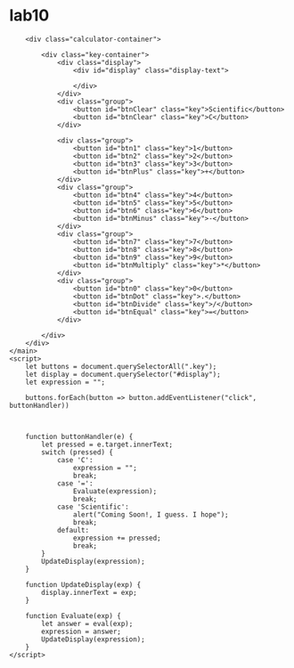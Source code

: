 # lab10

<!DOCTYPE html>
<html lang="en">

<head>
    <meta charset="UTF-8">
    <meta http-equiv="X-UA-Compatible" content="IE=edge">
    <meta name="viewport" content="width=device-width, initial-scale=1.0">
    <link rel="stylesheet" href="style.css">
    <title>Simple Calculator</title>
</head>

<body>
    <main>

        <div class="calculator-container">

            <div class="key-container">
                <div class="display">
                    <div id="display" class="display-text">

                    </div>
                </div>
                <div class="group">
                    <button id="btnClear" class="key">Scientific</button>
                    <button id="btnClear" class="key">C</button>
                </div>

                <div class="group">
                    <button id="btn1" class="key">1</button>
                    <button id="btn2" class="key">2</button>
                    <button id="btn3" class="key">3</button>
                    <button id="btnPlus" class="key">+</button>
                </div>
                <div class="group">
                    <button id="btn4" class="key">4</button>
                    <button id="btn5" class="key">5</button>
                    <button id="btn6" class="key">6</button>
                    <button id="btnMinus" class="key">-</button>
                </div>
                <div class="group">
                    <button id="btn7" class="key">7</button>
                    <button id="btn8" class="key">8</button>
                    <button id="btn9" class="key">9</button>
                    <button id="btnMultiply" class="key">*</button>
                </div>
                <div class="group">
                    <button id="btn0" class="key">0</button>
                    <button id="btnDot" class="key">.</button>
                    <button id="btnDivide" class="key">/</button>
                    <button id="btnEqual" class="key">=</button>
                </div>

            </div>
        </div>
    </main>
    <script>
        let buttons = document.querySelectorAll(".key");
        let display = document.querySelector("#display");
        let expression = "";

        buttons.forEach(button => button.addEventListener("click", buttonHandler))



        function buttonHandler(e) {
            let pressed = e.target.innerText;
            switch (pressed) {
                case 'C':
                    expression = "";
                    break;
                case '=':
                    Evaluate(expression);
                    break;
                case 'Scientific':
                    alert("Coming Soon!, I guess. I hope");
                    break;
                default:
                    expression += pressed;
                    break;
            }
            UpdateDisplay(expression);
        }

        function UpdateDisplay(exp) {
            display.innerText = exp;
        }

        function Evaluate(exp) {
            let answer = eval(exp);
            expression = answer;
            UpdateDisplay(expression);
        }
    </script>
</body>

</html>
